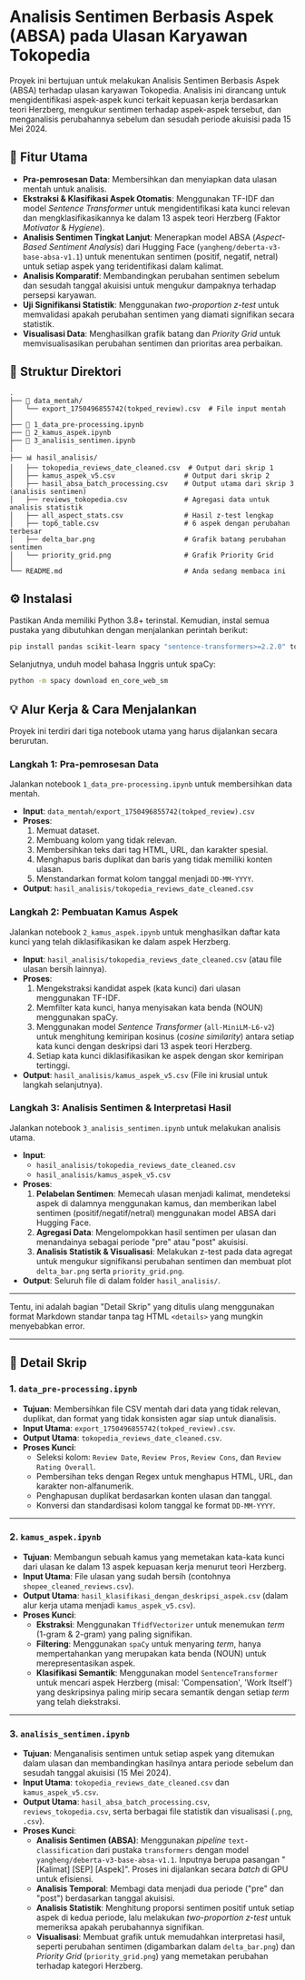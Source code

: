 # Analisis Sentimen Berbasis Aspek (ABSA) pada Ulasan Karyawan Tokopedia

Proyek ini bertujuan untuk melakukan Analisis Sentimen Berbasis Aspek (ABSA) terhadap ulasan karyawan Tokopedia. Analisis ini dirancang untuk mengidentifikasi aspek-aspek kunci terkait kepuasan kerja berdasarkan teori Herzberg, mengukur sentimen terhadap aspek-aspek tersebut, dan menganalisis perubahannya sebelum dan sesudah periode akuisisi pada 15 Mei 2024.

## 🚀 Fitur Utama

  * **Pra-pemrosesan Data**: Membersihkan dan menyiapkan data ulasan mentah untuk analisis.
  * **Ekstraksi & Klasifikasi Aspek Otomatis**: Menggunakan TF-IDF dan model *Sentence Transformer* untuk mengidentifikasi kata kunci relevan dan mengklasifikasikannya ke dalam 13 aspek teori Herzberg (Faktor *Motivator* & *Hygiene*).
  * **Analisis Sentimen Tingkat Lanjut**: Menerapkan model ABSA (*Aspect-Based Sentiment Analysis*) dari Hugging Face (`yangheng/deberta-v3-base-absa-v1.1`) untuk menentukan sentimen (positif, negatif, netral) untuk setiap aspek yang teridentifikasi dalam kalimat.
  * **Analisis Komparatif**: Membandingkan perubahan sentimen sebelum dan sesudah tanggal akuisisi untuk mengukur dampaknya terhadap persepsi karyawan.
  * **Uji Signifikansi Statistik**: Menggunakan *two-proportion z-test* untuk memvalidasi apakah perubahan sentimen yang diamati signifikan secara statistik.
  * **Visualisasi Data**: Menghasilkan grafik batang dan *Priority Grid* untuk memvisualisasikan perubahan sentimen dan prioritas area perbaikan.

## 📂 Struktur Direktori

```
.
├── 📄 data_mentah/
│   └── export_1750496855742(tokped_review).csv  # File input mentah
│
├── 📓 1_data_pre-processing.ipynb
├── 📓 2_kamus_aspek.ipynb
├── 📓 3_analisis_sentimen.ipynb
│
├── 📊 hasil_analisis/
│   ├── tokopedia_reviews_date_cleaned.csv  # Output dari skrip 1
│   ├── kamus_aspek_v5.csv                 # Output dari skrip 2
│   ├── hasil_absa_batch_processing.csv    # Output utama dari skrip 3 (analisis sentimen)
│   ├── reviews_tokopedia.csv              # Agregasi data untuk analisis statistik
│   ├── all_aspect_stats.csv               # Hasil z-test lengkap
│   ├── top6_table.csv                     # 6 aspek dengan perubahan terbesar
│   ├── delta_bar.png                      # Grafik batang perubahan sentimen
│   └── priority_grid.png                  # Grafik Priority Grid
│
└── README.md                              # Anda sedang membaca ini
```

## ⚙️ Instalasi

Pastikan Anda memiliki Python 3.8+ terinstal. Kemudian, instal semua pustaka yang dibutuhkan dengan menjalankan perintah berikut:

```bash
pip install pandas scikit-learn spacy "sentence-transformers>=2.2.0" torch transformers nltk matplotlib scipy
```

Selanjutnya, unduh model bahasa Inggris untuk spaCy:

```bash
python -m spacy download en_core_web_sm
```

## 💡 Alur Kerja & Cara Menjalankan

Proyek ini terdiri dari tiga notebook utama yang harus dijalankan secara berurutan.

### Langkah 1: Pra-pemrosesan Data

Jalankan notebook `1_data_pre-processing.ipynb` untuk membersihkan data mentah.

  * **Input**: `data_mentah/export_1750496855742(tokped_review).csv`
  * **Proses**:
    1.  Memuat dataset.
    2.  Membuang kolom yang tidak relevan.
    3.  Membersihkan teks dari tag HTML, URL, dan karakter spesial.
    4.  Menghapus baris duplikat dan baris yang tidak memiliki konten ulasan.
    5.  Menstandarkan format kolom tanggal menjadi `DD-MM-YYYY`.
  * **Output**: `hasil_analisis/tokopedia_reviews_date_cleaned.csv`

### Langkah 2: Pembuatan Kamus Aspek

Jalankan notebook `2_kamus_aspek.ipynb` untuk menghasilkan daftar kata kunci yang telah diklasifikasikan ke dalam aspek Herzberg.

  * **Input**: `hasil_analisis/tokopedia_reviews_date_cleaned.csv` (atau file ulasan bersih lainnya).
  * **Proses**:
    1.  Mengekstraksi kandidat aspek (kata kunci) dari ulasan menggunakan TF-IDF.
    2.  Memfilter kata kunci, hanya menyisakan kata benda (NOUN) menggunakan spaCy.
    3.  Menggunakan model *Sentence Transformer* (`all-MiniLM-L6-v2`) untuk menghitung kemiripan kosinus (*cosine similarity*) antara setiap kata kunci dengan deskripsi dari 13 aspek teori Herzberg.
    4.  Setiap kata kunci diklasifikasikan ke aspek dengan skor kemiripan tertinggi.
  * **Output**: `hasil_analisis/kamus_aspek_v5.csv` (File ini krusial untuk langkah selanjutnya).

### Langkah 3: Analisis Sentimen & Interpretasi Hasil

Jalankan notebook `3_analisis_sentimen.ipynb` untuk melakukan analisis utama.

  * **Input**:
      * `hasil_analisis/tokopedia_reviews_date_cleaned.csv`
      * `hasil_analisis/kamus_aspek_v5.csv`
  * **Proses**:
    1.  **Pelabelan Sentimen**: Memecah ulasan menjadi kalimat, mendeteksi aspek di dalamnya menggunakan kamus, dan memberikan label sentimen (positif/negatif/netral) menggunakan model ABSA dari Hugging Face.
    2.  **Agregasi Data**: Mengelompokkan hasil sentimen per ulasan dan menandainya sebagai periode "pre" atau "post" akuisisi.
    3.  **Analisis Statistik & Visualisasi**: Melakukan z-test pada data agregat untuk mengukur signifikansi perubahan sentimen dan membuat plot `delta_bar.png` serta `priority_grid.png`.
  * **Output**: Seluruh file di dalam folder `hasil_analisis/`.

-----

Tentu, ini adalah bagian "Detail Skrip" yang ditulis ulang menggunakan format Markdown standar tanpa tag HTML `<details>` yang mungkin menyebabkan error.

---

## 📜 Detail Skrip

### 1. `data_pre-processing.ipynb`

* **Tujuan**: Membersihkan file CSV mentah dari data yang tidak relevan, duplikat, dan format yang tidak konsisten agar siap untuk dianalisis.
* **Input Utama**: `export_1750496855742(tokped_review).csv`.
* **Output Utama**: `tokopedia_reviews_date_cleaned.csv`.
* **Proses Kunci**:
    * Seleksi kolom: `Review Date`, `Review Pros`, `Review Cons`, dan `Review Rating Overall`.
    * Pembersihan teks dengan Regex untuk menghapus HTML, URL, dan karakter non-alfanumerik.
    * Penghapusan duplikat berdasarkan konten ulasan dan tanggal.
    * Konversi dan standardisasi kolom tanggal ke format `DD-MM-YYYY`.

---

### 2. `kamus_aspek.ipynb`

* **Tujuan**: Membangun sebuah kamus yang memetakan kata-kata kunci dari ulasan ke dalam 13 aspek kepuasan kerja menurut teori Herzberg.
* **Input Utama**: File ulasan yang sudah bersih (contohnya `shopee_cleaned_reviews.csv`).
* **Output Utama**: `hasil_klasifikasi_dengan_deskripsi_aspek.csv` (dalam alur kerja utama menjadi `kamus_aspek_v5.csv`).
* **Proses Kunci**:
    * **Ekstraksi**: Menggunakan `TfidfVectorizer` untuk menemukan *term* (1-gram & 2-gram) yang paling signifikan.
    * **Filtering**: Menggunakan `spaCy` untuk menyaring *term*, hanya mempertahankan yang merupakan kata benda (NOUN) untuk merepresentasikan aspek.
    * **Klasifikasi Semantik**: Menggunakan model `SentenceTransformer` untuk mencari aspek Herzberg (misal: 'Compensation', 'Work Itself') yang deskripsinya paling mirip secara semantik dengan setiap *term* yang telah diekstraksi.

---

### 3. `analisis_sentimen.ipynb`

* **Tujuan**: Menganalisis sentimen untuk setiap aspek yang ditemukan dalam ulasan dan membandingkan hasilnya antara periode sebelum dan sesudah tanggal akuisisi (15 Mei 2024).
* **Input Utama**: `tokopedia_reviews_date_cleaned.csv` dan `kamus_aspek_v5.csv`.
* **Output Utama**: `hasil_absa_batch_processing.csv`, `reviews_tokopedia.csv`, serta berbagai file statistik dan visualisasi (`.png`, `.csv`).
* **Proses Kunci**:
    * **Analisis Sentimen (ABSA)**: Menggunakan *pipeline* `text-classification` dari pustaka `transformers` dengan model `yangheng/deberta-v3-base-absa-v1.1`. Inputnya berupa pasangan "[Kalimat] [SEP] [Aspek]". Proses ini dijalankan secara *batch* di GPU untuk efisiensi.
    * **Analisis Temporal**: Membagi data menjadi dua periode ("pre" dan "post") berdasarkan tanggal akuisisi.
    * **Analisis Statistik**: Menghitung proporsi sentimen positif untuk setiap aspek di kedua periode, lalu melakukan *two-proportion z-test* untuk memeriksa apakah perubahannya signifikan.
    * **Visualisasi**: Membuat grafik untuk memudahkan interpretasi hasil, seperti perubahan sentimen (digambarkan dalam `delta_bar.png`) dan *Priority Grid* (`priority_grid.png`) yang memetakan perubahan terhadap kategori Herzberg.

